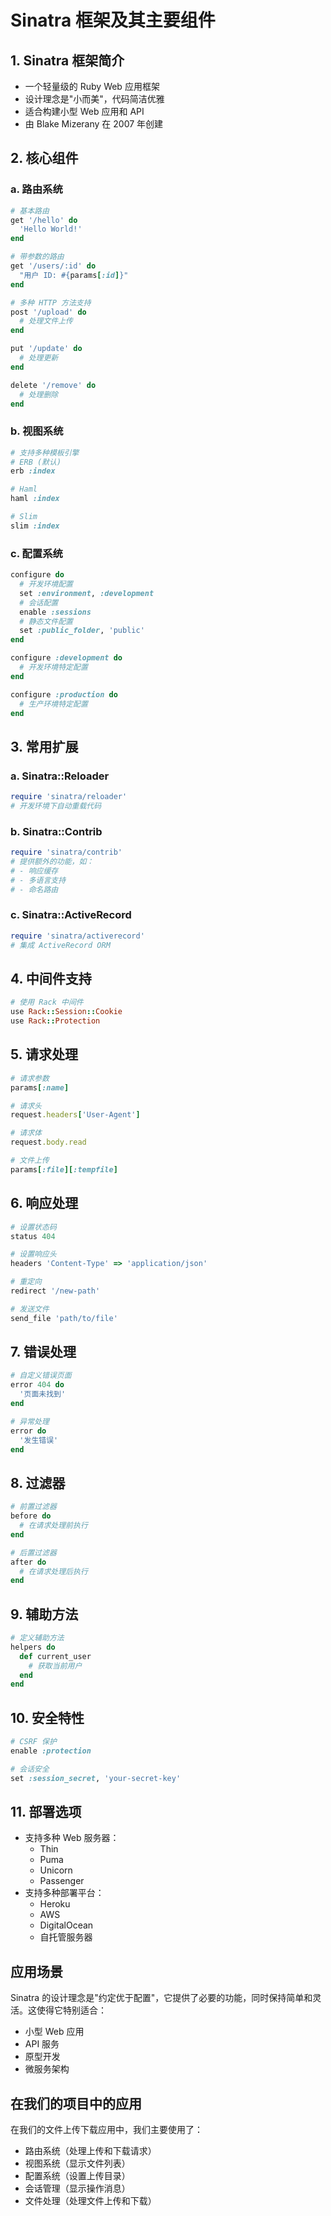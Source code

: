 # Sinatra 框架及其主要组件

## 1. Sinatra 框架简介
- 一个轻量级的 Ruby Web 应用框架
- 设计理念是"小而美"，代码简洁优雅
- 适合构建小型 Web 应用和 API
- 由 Blake Mizerany 在 2007 年创建

## 2. 核心组件

### a. 路由系统
```ruby
# 基本路由
get '/hello' do
  'Hello World!'
end

# 带参数的路由
get '/users/:id' do
  "用户 ID: #{params[:id]}"
end

# 多种 HTTP 方法支持
post '/upload' do
  # 处理文件上传
end

put '/update' do
  # 处理更新
end

delete '/remove' do
  # 处理删除
end
```

### b. 视图系统
```ruby
# 支持多种模板引擎
# ERB (默认)
erb :index

# Haml
haml :index

# Slim
slim :index
```

### c. 配置系统
```ruby
configure do
  # 开发环境配置
  set :environment, :development
  # 会话配置
  enable :sessions
  # 静态文件配置
  set :public_folder, 'public'
end

configure :development do
  # 开发环境特定配置
end

configure :production do
  # 生产环境特定配置
end
```

## 3. 常用扩展

### a. Sinatra::Reloader
```ruby
require 'sinatra/reloader'
# 开发环境下自动重载代码
```

### b. Sinatra::Contrib
```ruby
require 'sinatra/contrib'
# 提供额外的功能，如：
# - 响应缓存
# - 多语言支持
# - 命名路由
```

### c. Sinatra::ActiveRecord
```ruby
require 'sinatra/activerecord'
# 集成 ActiveRecord ORM
```

## 4. 中间件支持
```ruby
# 使用 Rack 中间件
use Rack::Session::Cookie
use Rack::Protection
```

## 5. 请求处理
```ruby
# 请求参数
params[:name]

# 请求头
request.headers['User-Agent']

# 请求体
request.body.read

# 文件上传
params[:file][:tempfile]
```

## 6. 响应处理
```ruby
# 设置状态码
status 404

# 设置响应头
headers 'Content-Type' => 'application/json'

# 重定向
redirect '/new-path'

# 发送文件
send_file 'path/to/file'
```

## 7. 错误处理
```ruby
# 自定义错误页面
error 404 do
  '页面未找到'
end

# 异常处理
error do
  '发生错误'
end
```

## 8. 过滤器
```ruby
# 前置过滤器
before do
  # 在请求处理前执行
end

# 后置过滤器
after do
  # 在请求处理后执行
end
```

## 9. 辅助方法
```ruby
# 定义辅助方法
helpers do
  def current_user
    # 获取当前用户
  end
end
```

## 10. 安全特性
```ruby
# CSRF 保护
enable :protection

# 会话安全
set :session_secret, 'your-secret-key'
```

## 11. 部署选项
- 支持多种 Web 服务器：
  - Thin
  - Puma
  - Unicorn
  - Passenger
- 支持多种部署平台：
  - Heroku
  - AWS
  - DigitalOcean
  - 自托管服务器

## 应用场景
Sinatra 的设计理念是"约定优于配置"，它提供了必要的功能，同时保持简单和灵活。这使得它特别适合：
- 小型 Web 应用
- API 服务
- 原型开发
- 微服务架构

## 在我们的项目中的应用
在我们的文件上传下载应用中，我们主要使用了：
- 路由系统（处理上传和下载请求）
- 视图系统（显示文件列表）
- 配置系统（设置上传目录）
- 会话管理（显示操作消息）
- 文件处理（处理文件上传和下载） 